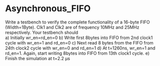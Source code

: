 # Asynchronous_FIFO
Write a testbench to verify the complete functionality of a 16-byte FIFO (Width=1Byte). Clk1 and Clk2 are 
of frequency 10MHz and 25MHz respectively. Your testbench should  
a) Initially wr_en=rd_en=0 
b) Write first 8bytes into FIFO from 2nd clock1 cycle with wr_en=1 and rd_en=0 
c) Next read 8 bytes from the FIFO from 24th clock2 cycle with wr_en=0 and rd_en=1 
d) At t=1260ns, wr_en=1 and rd_en=1. Again, start writing 8bytes into FIFO from 13th clock1 cycle. 
e) Finish the simulation at t=2.2 µs 
